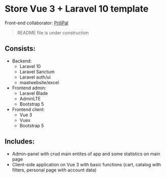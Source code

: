 # Store Vue 3 + Laravel 10 template

Front-end collaborator: [PriliPal](https://github.com/PriliPal)

>README file is under construction

## Consists:
* Backend:
   * Laravel 10
   * Laravel Sanctum
   * Laravel auth/ui
   * maatwebsite/excel
* Frontend admin:
    * Laravel Blade
    * AdminLTE
    * Bootstrap 5
* Frontend client: 
    * Vue 3
    * Vuex
    * Bootstrap 5

## Includes:
* Admin-panel with crud main entites of app and some statistics on main page
* Client-side application on Vue 3 with basic functions (cart, catalog with filters, personal page with account data)
